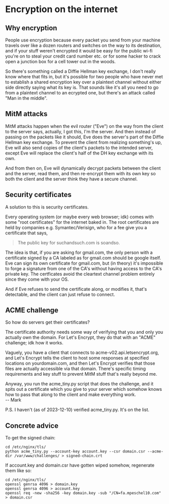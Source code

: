 # Encryption on the internet
## Why encryption
People use encryption because every packet you send from your machine travels over like a dozen routers and switches on the way to its destination, and if your stuff weren't encrypted it would be easy for the public wi-fi you're on to steal your credit card number etc. or for some hacker to crack open a junction box for a cell tower out in the woods.

So there's something called a Diffie Hellman key exchange, I don't really know where that fits in, but it's possible for two people who have never met to establish a shared encryption key over a plaintext channel
without either side directly saying what its key is. That sounds like it's all you need to go from a plaintext channel to an ecrypted one, but there's an attack called "Man in the middle".

## MitM attacks
MitM attacks happen when the evil router ("Eve") on the way from the client to the server says, actually, I got this, I'm the server. And then instead of passing on the packets like it should, Eve does the server's part of the Diffie Hellman key exchange. To prevent the client from realizing something's up, Eve will also send copies of the client's packets to the intended server, except Eve will replace the client's half of the DH key exchange with its own.

And from then on, Eve will dynamically decrypt packets between the client and the server, read them, and then re-encrypt them with its own key so both the client and the server think they have a secure channel.

## Security certificates
A solution to this is security certificates.

Every operating system (or maybe every web browser; idk) comes with some "root certificates" for the internet baked in. The root certificates are held by companies e.g. Symantec/Verisign, who for a fee give you a certificate that says,

> The public key for suchandsuch.com is soandso.

The idea is that, if you are asking for gmail.com, the only person with a certificate signed by a CA labeled as for gmail.com should be google itself. Eve can sign its own certificate for gmail.com, but (in theory) it's impossible to forge a signature from one of the CA's without having access to the CA's private key. The certficates avoid the cleartext channel problem entirely since they come with your OS.

And if Eve refuses to send the certificate along, or modifies it, that's detectable, and the client can just refuse to connect.

## ACME challenge
So how do servers get their certificates?

The certificate authority needs some way of verifying that you and only you actually own the domain. For Let's Encrypt, they do that with an "ACME" challenge; idk how it works.

Vaguely, you have a client that connects to acme-v02.api.letsencrypt.org, and Let's Encrypt tells the client to host some responses at specified locations on yourdomain.com, and then Let's Encrypt verifies that those files are actually accessible via that domain. There's specific timing requirements and key stuff to prevent MitM stuff that's really beyond me.

Anyway, you run the acme_tiny.py script that does the challenge, and it spits out a certificate which you give to your server which somehow knows how to pass that along to the client and make everything work. \
  -- Mark

P.S. I haven't (as of 2023-12-10) verified acme_tiny.py. It's on the list.

## Concrete advice
To get the signed chain:

```
cd /etc/nginx/tls/
python acme_tiny.py --account-key account.key --csr domain.csr --acme-dir /var/www/challenges/ > signed-chain.crt
```

If account.key and domain.csr have gotten wiped somehow, regenerate them like so:
```
cd /etc/nginx/tls/
openssl genrsa 4096 > domain.key
openssl genrsa 4096 > account.key
openssl req -new -sha256 -key domain.key -sub "/CN=fa.mpeschel10.com" > domain.csr
```
